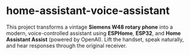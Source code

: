 # home-assistant-voice-assistant
This project transforms a vintage **Siemens W48 rotary phone** into a modern, voice-controlled assistant using **ESPHome**, **ESP32**, and **Home Assistant Assist** (powered by OpenAI). Lift the handset, speak naturally, and hear responses through the original receiver.
